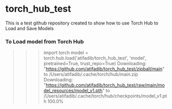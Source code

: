 # torch_hub_test
This is a test github repository created to show how to use Torch Hub to Load and Save Models

### To Load model from Torch Hub
>>> import torch
>>> model = torch.hub.load('atifadib/torch_hub_test', 'model', pretrained=True, trust_repo=True)
Downloading: "https://github.com/atifadib/torch_hub_test/zipball/main" to /Users/atifadib/.cache/torch/hub/main.zip
Downloading: "https://github.com/atifadib/torch_hub_test/raw/main/model_resources/model_v1.pth" to /Users/atifadib/.cache/torch/hub/checkpoints/model_v1.pth
100.0%
>>> 
